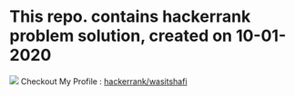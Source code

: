 <h1>This repo. contains hackerrank problem solution, created on 10-01-2020</h1>
  
  
 <a href = "https://www.hackerrank.com/wasitshafi" title = "Checkout wasit on hackerrank" target="_blank"><img src="https://cdn.imgbin.com/1/6/14/imgbin-logo-hackerrank-where-s-weed-java-portable-network-graphics-hacker-photo-f3CPVE3J9qsaF3fFKJjaiGURg.jpg"/></a>
Checkout My Profile : <a href = "https://www.hackerrank.com/wasitshafi" target = "_blank" title = "wasitshafi">hackerrank/wasitshafi</a>

